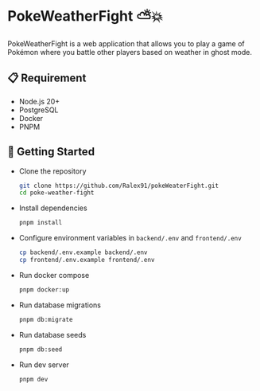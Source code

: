 # PokeWeatherFight ⛅💥

PokeWeatherFight is a web application that allows you to play a game of Pokémon where you battle other players based on weather in ghost mode.

## 📋 Requirement

- Node.js 20+
- PostgreSQL
- Docker
- PNPM

## 🚀 Getting Started

- Clone the repository

  ```bash
  git clone https://github.com/Ralex91/pokeWeaterFight.git
  cd poke-weather-fight
  ```

- Install dependencies

  ```bash
  pnpm install
  ```

- Configure environment variables in `backend/.env` and `frontend/.env`

  ```bash
  cp backend/.env.example backend/.env
  cp frontend/.env.example frontend/.env
  ```

- Run docker compose

  ```bash
  pnpm docker:up
  ```

- Run database migrations

  ```bash
  pnpm db:migrate
  ```

- Run database seeds

  ```bash
  pnpm db:seed
  ```

- Run dev server

  ```bash
  pnpm dev
  ```
